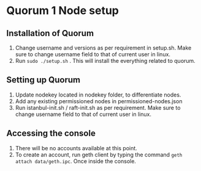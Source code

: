 # Quorum 1 Node setup

## Installation of Quorum
1. Change username and versions as per requirement in setup.sh. Make sure to change username field to that of current user in linux.
2. Run `sudo ./setup.sh` . This will install the everything related to quorum.

## Setting up Quorum
1. Update nodekey located in nodekey folder, to differentiate nodes.
2. Add any existing permissioned nodes in permissioned-nodes.json 
3. Run istanbul-init.sh / raft-init.sh as per requirement. Make sure to change username field to that of current user in linux.

## Accessing the console
1. There will be no accounts available at this point.
2. To create an account, run geth client by typing the command `geth attach data/geth.ipc`. Once inside the console.